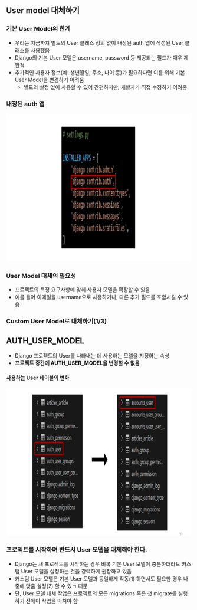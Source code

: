 ## User model 대체하기
### 기본 User Model의 한계
- 우리는 지금까지 별도의 User 클래스 정의 없이 내장된 auth 앱에 작성된 User 클래스를 사용했음
- Django의 기본 User 모델은 username, password 등 제공되는 필드가 매우 제한적
- 추가적인 사용자 정보(예: 생년월일, 주소, 나이 등)가 필요하다면 이를 위해 기본 User Model을 변경하기 어려움
    - 별도의 설정 없이 사용할 수 있어 간편하지만, 개발자가 직접 수정하기 어려움

### 내장된 auth 앱
<img src="images/image_7.png" width="600" height="400">

### User Model 대체의 필요성
- 프로젝트의 특정 요구사항에 맞춰 사용자 모델을 확장할 수 있음
- 예를 들어 이메일을 username으로 사용하거나, 다른 추가 필드를 포함시킬 수 있음

### Custom User Model로 대체하기(1/3)

## AUTH_USER_MODEL
- Django 프로젝트의 User를 나타내는 데 사용하는 모델을 지정하는 속성
- <strong>프로젝트 중간에 AUTH_USER_MODEL을 변경할 수 없음</strong>

#### 사용하는 User 테이블의 변화
<img src="images/image_8.png" width="600" height="400">

### 프로젝트를 시작하며 반드시 User 모델을 대체해야 한다.
- Django는 새 프로젝트를 시작하는 경우 비록 기본 User 모델이 충분하더라도 커스텀 User 모델을 설정하는 것을 강력하게 권장하고 있음
- 커스텀 User 모델은 기본 User 모델과 동일하게 작동(1) 하면서도 필요한 경우 나중에 맞춤 설정(2) 할 수 있ㄱ 때문
- 단, User 모델 대체 작업은 프로젝트의 모든 migrations 혹은 첫 migrate를 실행하기 전에이 작업을 마쳐야 함